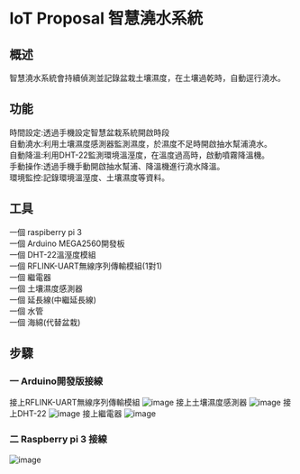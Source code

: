 # IoT Proposal 智慧澆水系統

## 概述
智慧澆水系統會持續偵測並記錄盆栽土壤濕度，在土壤過乾時，自動逕行澆水。  

## 功能

時間設定:透過手機設定智慧盆栽系統開啟時段  
自動澆水:利用土壤濕度感測器監測濕度，於濕度不足時開啟抽水幫浦澆水。  
自動降溫:利用DHT-22監測環境溫溼度，在溫度過高時，啟動噴霧降溫機。  
手動操作:透過手機手動開啟抽水幫浦、降溫機進行澆水降溫。  
環境監控:記錄環境溫溼度、土壤濕度等資料。  

## 工具
一個 raspiberry pi 3  
一個 Arduino MEGA2560開發板  
一個 DHT-22溫溼度模組  
一個 RFLINK-UART無線序列傳輸模組(1對1)  
一個 繼電器  
一個 土壤濕度感測器  
一個 延長線(中繼延長線)  
一個 水管  
一個 海綿(代替盆栽)

## 步驟
### 一 Arduino開發版接線
接上RFLINK-UART無線序列傳輸模組
![image](https://github.com/LianMing13613/-/tree/main/picture/RFlink.jpg)
接上土壤濕度感測器
![image](https://github.com/LianMing13613/-/tree/main/picture/土壤濕度.jpg)
接上DHT-22
![image](https://github.com/LianMing13613/-/tree/main/picture/DHT22.jpg)
接上繼電器
![image](https://github.com/LianMing13613/-/tree/main/picture/繼電器.jpg)
### 二 Raspberry pi 3 接線
![image](![image](https://github.com/LianMing13613/-/tree/main/picture/RFlink.jpg))
